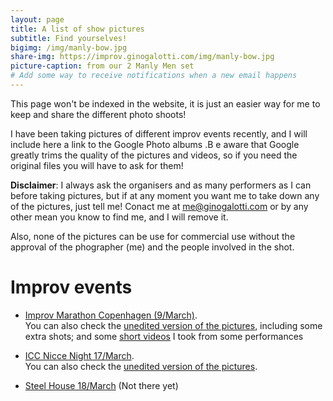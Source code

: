 ```yaml
---
layout: page
title: A list of show pictures
subtitle: Find yourselves!
bigimg: /img/manly-bow.jpg
share-img: https://improv.ginogalotti.com/img/manly-bow.jpg
picture-caption: from our 2 Manly Men set
# Add some way to receive notifications when a new email happens 
---
```


This page won't be indexed in the website, it is just an easier way for me to keep and share the different photo shoots!

I have been taking pictures of different improv events recently, and I will include here a link to the Google Photo albums .B e aware that Google greatly trims the quality of the pictures and videos, so if you need the original files you will have to ask for them!

**Disclaimer**: I always ask the organisers and as many performers as I can before taking pictures, but if at any moment you want me to take down any of the pictures, just tell me! Conact me at me@ginogalotti.com or by any other mean you know to find me, and I will remove it. 

Also, none of the pictures can be use for commercial use without the approval of the phographer (me) and the people involved in the shot.

# Improv events

+ [Improv Marathon Copenhagen (9/March)](https://photos.app.goo.gl/jRDEVEbPg1mRWWi18).   
  You can also check the [unedited version of the pictures](https://photos.app.goo.gl/eTSK1KzqQPuFxKRz5), including some extra shots; and some [short videos](https://photos.app.goo.gl/24wGCuoyqAsP4TjF9) I took from some performances

+ [ICC Nicce Night 17/March](https://photos.app.goo.gl/W1jRMT2phRbm8vdx7).  
  You can also check the [unedited version of the pictures](https://photos.app.goo.gl/jhRbrS4f53co1VCv6).

+ [Steel House 18/March](/404) (Not there yet)
